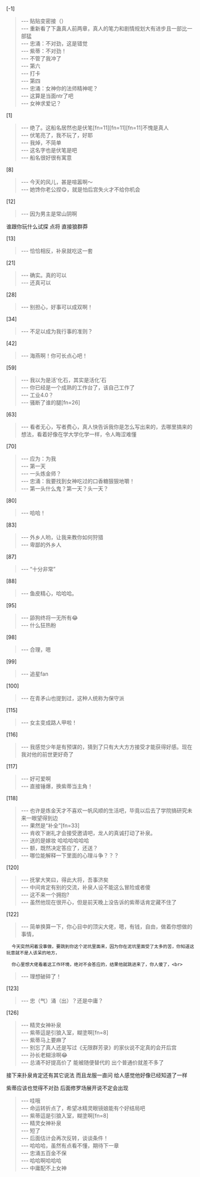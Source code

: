 
[-1] 
>--- 贴贴变密接（）<br>
>--- 重新看了下蛊真人前两章，真人的笔力和剧情规划大有进步且一部比一部猛<br>
>--- 忠涌：不对劲，这是错觉<br>
>--- 紫蒂：不对劲！<br>
>--- 不管了我冲了<br>
>--- 第六<br>
>--- 打卡<br>
>--- 第四<br>
>--- 忠涌：女神你的法师精神呢？<br>
>--- 这算是当面ntr了吧<br>
>--- 女神求爱记？<br>

[1] 
>--- 绝了。这船名居然也是伏笔[fn=11][fn=11][fn=11]不愧是真人<br>
>--- 伏笔亮了，我不玩了，好耶<br>
>--- 我焯，不简单<br>
>--- 这名字也是伏笔是吧<br>
>--- 船名很好很有寓意<br>

[8] 
>--- 今天的风儿，甚是喧嚣啊～<br>
>--- 她馋你老公捏😋，就是怕后宫失火才不给你机会<br>

[12] 
>--- 因为男主是常山阴啊

谁跟你玩什么试探    点将
直接狼群莽<br>

[13] 
>--- 恰恰相反，补泉就吃这一套<br>

[21] 
>--- 确实。真的可以<br>
>--- 还真可以<br>

[28] 
>--- 别担心，好事可以成双啊！<br>

[34] 
>--- 不足以成为我行事的准则？<br>

[42] 
>--- 海燕啊！你可长点心吧！<br>

[59] 
>--- 我以为是活'化石，其实是活化'石<br>
>--- 你已经是一个成熟的工作台了，该自己工作了<br>
>--- 工业4.0？<br>
>--- 骚断了谁的腿[fn=26]<br>

[63] 
>--- 看者无心，写者费心，真人快告诉我你是怎么写出来的，去哪里搞来的想法，看着好像在学大学化学一样，令人晦涩难懂<br>

[70] 
>--- 应为：为我<br>
>--- 第一天<br>
>--- 一头炼金师？<br>
>--- 忠涌：我要找到女神吃过的口香糖狠狠地嚼！<br>
>--- 第一头什么鬼？第一天？头一天？<br>

[80] 
>--- 哈哈！<br>

[83] 
>--- 外乡人哟，让我来教你如何狩猎<br>
>--- 卑鄙的外乡人<br>

[87] 
>--- “十分非常”<br>

[88] 
>--- 鱼皮精心，哈哈哈。<br>

[95] 
>--- 舔狗终将一无所有😂<br>
>--- 什么狂热粉<br>

[98] 
>--- 合理，嗯<br>

[99] 
>--- 追星fan<br>

[100] 
>--- 在青矛山也提到过，这种人统称为保守派<br>

[115] 
>--- 女主变成路人甲啦！<br>

[116] 
>--- 我感觉少年是有预谋的，猜到了只有大大方方接受才能获得好感。现在我对他的前世更好奇了<br>

[117] 
>--- 好可爱啊<br>
>--- 直接锤爆，换紫蒂当主角！<br>

[118] 
>--- 也许是炼金天才不喜欢一帆风顺的生活吧，毕竟以后去了学院搞研究未来一眼望得到边<br>
>--- 果然是“补全”[fn=33]<br>
>--- 肯收下谢礼才会接受邀请吧，龙人的真诚打动了补泉。<br>
>--- 送的是嫁妆
哈哈哈哈哈哈<br>
>--- 额，既然决定答应了，还送？<br>
>--- 哪位能解释一下里面的心理斗争？？？<br>

[120] 
>--- 抚掌大笑曰，得此大将，吾事济矣<br>
>--- 中间肯定有别的交流，补泉人设不能这么冒险或者傻<br>
>--- 这不来一个拥抱?<br>
>--- 虽然他现在很开心，但是前天晚上没告诉的紫蒂话肯定藏不住了<br>

[122] 
>--- 简单换算一下，你心目中的顶尖大佬，嗯，有钱，自由，做着你想做的事情，

      今天突然闲着没事做，要跳到你这个泥坑里面来，因为你在泥坑里面受了太多的苦，你知道这玩意就不是人该呆的地方，
 
      你心里想大佬看着这工作环境，绝对不会答应的，结果他就跳进来了，你人傻了，<br>
>--- 理想破碎了！<br>

[123] 
>--- 忠（气）涌（出）？还是中庸？<br>

[126] 
>--- 精灵女神补泉<br>
>--- 紫蒂這是引狼入室，糊塗啊[fn=8]<br>
>--- 紫蒂马上要麻了<br>
>--- 别忘了真人还是写过《无限群芳录》的家伙说不定真的会开后宫<br>
>--- 孙长老糊涂啊😂<br>
>--- 总涌不好提高价了
能被随便替代的   出个普通价就差不多了

接下来扑泉肯定还有其它说法
而且龙服一直问
给人感觉他好像已经知道了一样

紫蒂应该也觉得不对劲
后面修罗场展开说不定会出现<br>
>--- 哇哦<br>
>--- 命运转折点了，希望冰精灵眼镜娘能有个好结局吧<br>
>--- 紫蒂這是引狼入室，糊塗啊[fn=8]<br>
>--- 精灵女神补泉<br>
>--- 短了<br>
>--- 后面估计会再次反转，谈谈条件！<br>
>--- 哈哈哈，虽然有点看不懂，期待下一章<br>
>--- 忠涌五百金不保<br>
>--- 哈哈啊哈哈哈<br>
>--- 中庸配不上女神<br>
